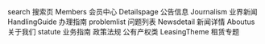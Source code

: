 search 搜索页
Members  会员中心
Detailspage 公告信息
Journalism  业界新闻
HandlingGuide   办理指南
problemlist  问题列表
Newsdetail   新闻详情
Aboutus    关于我们
statute    业务指南 政策法规 公有产权类
LeasingTheme     租赁专题
